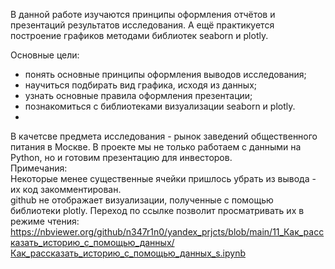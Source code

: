 В данной работе изучаются принципы оформления отчётов и презентаций результатов исследования. А ещё практикуется построение графиков методами библиотек seaborn и plotly.

Основные цели:

- понять основные принципы оформления выводов исследования;
- научиться подбирать вид графика, исходя из данных;
- узнать основные правила оформления презентации;
- познакомиться с библиотеками визуализации seaborn и plotly.
- 
В качетсве предмета исследования - рынок заведений общественного питания в Москве. В проекте мы не только работаем с данными на Python, но и готовим презентацию для инвесторов.
 <br>
Примечания: <br>
  Некоторые менее существенные ячейки пришлось убрать из вывода - их код закомментирован.  <br>
  github не отображает визуализации, полученные с помощью библиотеки plotly. Переход по ссылке позволит просматривать их в режиме чтения: <br> https://nbviewer.org/github/n347r1n0/yandex_prjcts/blob/main/11_Как_рассказать_историю_с_помощью_данных/Как_рассказать_историю_с_помощью_данных_s.ipynb
